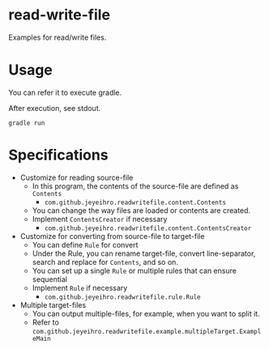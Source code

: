# read-write-file
Examples for read/write files.

# Usage
You can refer it to execute gradle.

After execution, see stdout.

`gradle run`

# Specifications
- Customize for reading source-file
  - In this program, the contents of the source-file are defined as `Contents`
    - `com.github.jeyeihro.readwritefile.content.Contents`
  - You can change the way files are loaded or contents are created.
  - Implement `ContentsCreator` if necessary
    - `com.github.jeyeihro.readwritefile.content.ContentsCreator`
- Customize for converting from source-file to target-file
  - You can define `Rule` for convert
  - Under the Rule, you can rename target-file, convert line-separator, search and replace for `Contents`, and so on.
  - You can set up a single `Rule` or multiple rules that can ensure sequential
  - Implement `Rule` if necessary
    - `com.github.jeyeihro.readwritefile.rule.Rule`
- Multiple target-files
  - You can output multiple-files, for example, when you want to split it.
  - Refer to `com.github.jeyeihro.readwritefile.example.multipleTarget.ExampleMain`